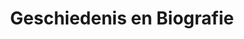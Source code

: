 ---
title: 'Geschiedenis en Biografie'
description: 'Biografieën over de meer en de minder bekende denkers, lessen uit de geschiedenis.'
heading: 'Geschiedenis <i>en</i> Biografie'
---